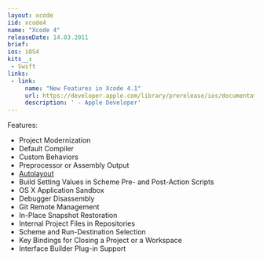```yaml
---
layout: xcode
iid: xcode4
name: "Xcode 4"
releaseDate: 14.03.2011
brief: 
ios: iOS4
kits__:
 - Swift
links:
 - link:
     name: "New Features in Xcode 4.1"
     url: https://developer.apple.com/library/prerelease/ios/documentation/DeveloperTools/Conceptual/WhatsNewXcode/Articles/xcode_4_1.html
     description: ' - Apple Developer'
---
```


Features:

* Project Modernization
* Default Compiler
* Custom Behaviors
* Preprocessor or Assembly Output
* [Autolayout](/Autolayout)
* Build Setting Values in Scheme Pre- and Post-Action Scripts
* OS X Application Sandbox
* Debugger Disassembly
* Git Remote Management
* In-Place Snapshot Restoration
* Internal Project Files in Repositories
* Scheme and Run-Destination Selection
* Key Bindings for Closing a Project or a Workspace
* Interface Builder Plug-in Support